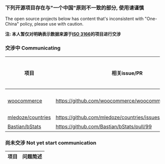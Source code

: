 ### 下列开源项目存在与"一个中国"原则不一致的部分, 使用请谨慎
The open source projects below has content that's inconsistent with "One-China" policy, please use with caution.

**注: 本人暂仅对明确表示数据来源于[ISO 3166](https://www.iso.org/iso-3166-country-codes.html)的项目进行交涉**

### 交涉中 Communicating

| 项目 | 相关issue/PR | 问题简述 |
| ------------- | ------------- | ------------- |
| [woocommerce](https://github.com/woocommerce/woocommerce) | https://github.com/woocommerce/woocommerce/pull/24425 | 港澳台 |
| [mledoze/countries](https://github.com/mledoze/countries) | https://github.com/mledoze/countries/issues/4 | 台 |
| [Bastian/bStats](https://github.com/Bastian/bStats) | https://github.com/Bastian/bStats/pull/99 | 台 |


### 尚未交涉 Not yet start communication

| 项目 | 问题简述 |
| ------------- | ------------- |
